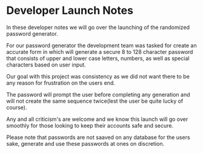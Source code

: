 # Developer Launch Notes

In these developer notes we will go over the launching of the randomized password generator.

For our password generator the development team was tasked for create an accurate form in which will generate a secure 8 to 128 character password that consists of upper and lower case letters, numbers, as well as special characters based on user input.

Our goal with this project was consistency as we did not want there to be any reason for frustration on the users end.

The password will prompt the user before completing any generation and will not create the same sequence twice(lest the user be quite lucky of course).

Any and all criticism's are welcome and we know this launch will go over smoothly for those looking to keep their accounts safe and secure. 

Please note that passwords are not saaved on any database for the users sake, generate and use these passwords at ones on discretion.

